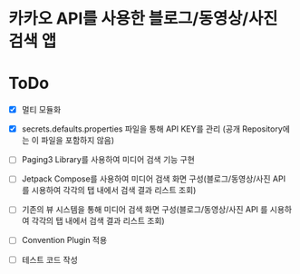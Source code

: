 # 카카오 API를 사용한 블로그/동영상/사진 검색 앱 

# ToDo
- [x] 멀티 모듈화
- [x] secrets.defaults.properties 파일을 통해 API KEY를 관리 (공개 Repository에는 이 파일을 포함하지 않음)
- [ ] Paging3 Library를 사용하여 미디어 검색 기능 구현 
- [ ] Jetpack Compose를 사용하여 미디어 검색 화면 구성(블로그/동영상/사진 API 를 시용하여 각각의 탭 내에서 검색 결과 리스트 조회) 
- [ ] 기존의 뷰 시스템을 통해 미디어 검색 화면 구성(블로그/동영상/사진 API 를 시용하여 각각의 탭 내에서 검색 결과 리스트 조회)
- [ ] Convention Plugin 적용
- [ ] 테스트 코드 작성 


